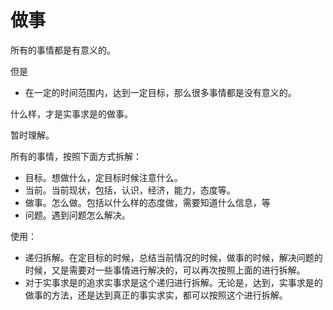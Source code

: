 # 做事


所有的事情都是有意义的。

但是

- 在一定的时间范围内，达到一定目标，那么很多事情都是没有意义的。




什么样，才是实事求是的做事。

暂时理解。

所有的事情，按照下面方式拆解：

- 目标。想做什么，定目标时候注意什么。
- 当前。当前现状，包括，认识，经济，能力，态度等。
- 做事。怎么做。包括以什么样的态度做，需要知道什么信息，等
- 问题。遇到问题怎么解决。


使用：

- 递归拆解。在定目标的时候，总结当前情况的时候，做事的时候，解决问题的时候，又是需要对一些事情进行解决的，可以再次按照上面的进行拆解。
- 对于实事求是的追求实事求是这个递归进行拆解。无论是，达到，实事求是的做事的方法，还是达到真正的事实求实，都可以按照这个进行拆解。



